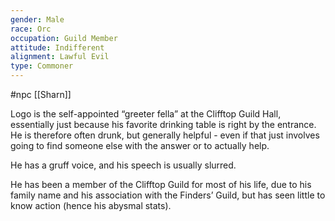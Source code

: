 ```yaml
---
gender: Male
race: Orc
occupation: Guild Member
attitude: Indifferent
alignment: Lawful Evil
type: Commoner
---
```

 #npc [[Sharn]]

Logo is the self-appointed “greeter fella” at the Clifftop Guild Hall, essentially just because his favorite drinking table is right by the entrance. He is therefore often drunk, but generally helpful - even if that just involves going to find someone else with the answer or to actually help.

He has a gruff voice, and his speech is usually slurred.

He has been a member of the Clifftop Guild for most of his life, due to his family name and his association with the Finders’ Guild, but has seen little to know action (hence his abysmal stats).
